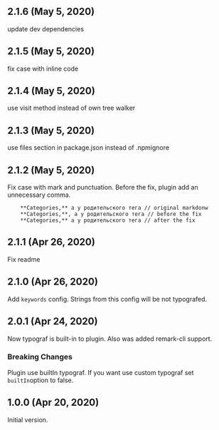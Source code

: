 ## 2.1.6 (May 5, 2020)

update dev dependencies

## 2.1.5 (May 5, 2020)

fix case with inline code

## 2.1.4 (May 5, 2020)

use visit method instead of own tree walker

## 2.1.3 (May 5, 2020)

use files section in package.json instead of .npmignore

## 2.1.2 (May 5, 2020)

Fix case with mark and punctuation. Before the fix, plugin add an unnecessary comma.

```
    **Categories,** а у родительского тега // original markdonw
    **Categories,**, а у родительского тега // before the fix
    **Categories,** а у родительского тега // after the fix
```

## 2.1.1 (Apr 26, 2020)

Fix readme

## 2.1.0 (Apr 26, 2020)

Add `keywords` config. Strings from this config will be not typografed.

## 2.0.1 (Apr 24, 2020)

Now typograf is built-in to plugin. Also was added remark-cli support.

### Breaking Changes

Plugin use builtIn typograf. If you want use custom typograf set `builtIn`option to false.

## 1.0.0 (Apr 20, 2020)

Initial version.

